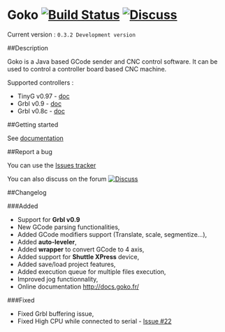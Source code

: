 # Goko [![Build Status](https://travis-ci.org/cncgoko/Goko.svg?branch=master)](https://travis-ci.org/cncgoko/Goko) [![Discuss](https://img.shields.io/badge/goko-discuss-blue.svg)](http://http://discuss.goko.fr/)

Current version  : ```0.3.2 Development version```

##Description

Goko is a Java based GCode sender and CNC control software. It can be used to control a controller board based CNC machine. 

Supported controllers :
  * TinyG v0.97 - [doc](https://github.com/synthetos/TinyG/wiki)
  * Grbl v0.9 - [doc](https://github.com/grbl/grbl/wiki)
  * Grbl v0.8c - [doc](https://github.com/grbl/grbl/wiki)

##Getting started
 
See [documentation](http://docs.goko.fr/)

##Report a bug

You can use the [Issues tracker](https://github.com/cncgoko/Goko/issues)

You can also discuss on the forum [![Discuss](https://img.shields.io/badge/goko-discuss-blue.svg)](http://http://discuss.goko.fr/)

##Changelog

###Added
- Support for **Grbl v0.9**
- New GCode parsing functionalities,
- Added GCode modifiers support (Translate, scale, segmentize...),
- Added **auto-leveler**,
- Added **wrapper** to convert GCode to 4 axis,
- Added support for **Shuttle XPress** device,
- Added save/load project features,
- Added execution queue for multiple files execution,
- Improved jog functionnality,
- Online documentation http://docs.goko.fr/

###Fixed
- Fixed Grbl buffering issue, 
- Fixed High CPU while connected to serial - [Issue #22](https://github.com/cncgoko/Goko/issues/22)

